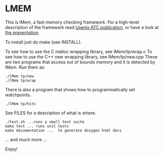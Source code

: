 # LMEM

This is lMem, a fast memory checking framework.
For a high-level description of the framework read
[Usenix ATC publication](http://nebelwelt.net/publications/files/13ATC.pdf),
or have a look at
[the presentation](http://nebelwelt.net/publications/files/13ATC-presentation.pdf).


To install just do make (see INSTALL).

To see how to use the C malloc wrapping library, see lMem/tp/wrap.c
To see how to use the C++ new wrapping library, see lMem/tp/new.cpp
These are two programs that access out of bounds memory and it is 
detected by lMem.
Run them as:
```
./lMem tp/new
./lMem tp/wrap
```
There is also a program that shows how to programmatically set
watchpoints.
```
./lMem tp/hits
```

See FILES for a description of what is where.

```
./test.sh ...runs a small test suite
make test ... runs unit tests
make documentation ...  to generate doxygen html docs
```

... and much more ...

Enjoy!
